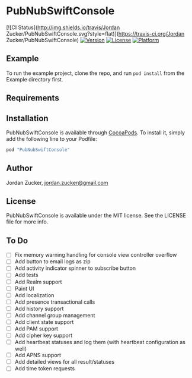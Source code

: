 # PubNubSwiftConsole

[![CI Status](http://img.shields.io/travis/Jordan Zucker/PubNubSwiftConsole.svg?style=flat)](https://travis-ci.org/Jordan Zucker/PubNubSwiftConsole)
[![Version](https://img.shields.io/cocoapods/v/PubNubSwiftConsole.svg?style=flat)](http://cocoapods.org/pods/PubNubSwiftConsole)
[![License](https://img.shields.io/cocoapods/l/PubNubSwiftConsole.svg?style=flat)](http://cocoapods.org/pods/PubNubSwiftConsole)
[![Platform](https://img.shields.io/cocoapods/p/PubNubSwiftConsole.svg?style=flat)](http://cocoapods.org/pods/PubNubSwiftConsole)

## Example

To run the example project, clone the repo, and run `pod install` from the Example directory first.

## Requirements

## Installation

PubNubSwiftConsole is available through [CocoaPods](http://cocoapods.org). To install
it, simply add the following line to your Podfile:

```ruby
pod "PubNubSwiftConsole"
```

## Author

Jordan Zucker, jordan.zucker@gmail.com

## License

PubNubSwiftConsole is available under the MIT license. See the LICENSE file for more info.

## To Do

- [ ] Fix memory warning handling for console view controller overflow
- [ ] Add button to email logs as zip
- [ ] Add activity indicator spinner to subscribe button
- [ ] Add tests
- [ ] Add Realm support
- [ ] Paint UI
- [ ] Add localization
- [ ] Add presence transactional calls
- [ ] Add history support
- [ ] Add channel group management
- [ ] Add client state support
- [ ] Add PAM support
- [ ] Add cipher key support
- [ ] Add heartbeat statuses and log them (with heartbeat configuration as well)
- [ ] Add APNS support
- [ ] Add detailed views for all result/statuses
- [ ] Add time token requests
